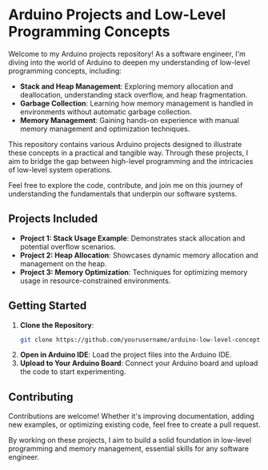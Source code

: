 # Arduino Projects and Low-Level Programming Concepts

Welcome to my Arduino projects repository! As a software engineer, I'm diving into the world of Arduino to deepen my understanding of low-level programming concepts, including:

- **Stack and Heap Management**: Exploring memory allocation and deallocation, understanding stack overflow, and heap fragmentation.
- **Garbage Collection**: Learning how memory management is handled in environments without automatic garbage collection.
- **Memory Management**: Gaining hands-on experience with manual memory management and optimization techniques.

This repository contains various Arduino projects designed to illustrate these concepts in a practical and tangible way. Through these projects, I aim to bridge the gap between high-level programming and the intricacies of low-level system operations.

Feel free to explore the code, contribute, and join me on this journey of understanding the fundamentals that underpin our software systems.

## Projects Included
- **Project 1: Stack Usage Example**: Demonstrates stack allocation and potential overflow scenarios.
- **Project 2: Heap Allocation**: Showcases dynamic memory allocation and management on the heap.
- **Project 3: Memory Optimization**: Techniques for optimizing memory usage in resource-constrained environments.

## Getting Started
1. **Clone the Repository**: 
    ```bash
    git clone https://github.com/yourusername/arduino-low-level-concepts.git
    ```
2. **Open in Arduino IDE**: Load the project files into the Arduino IDE.
3. **Upload to Your Arduino Board**: Connect your Arduino board and upload the code to start experimenting.

## Contributing
Contributions are welcome! Whether it's improving documentation, adding new examples, or optimizing existing code, feel free to create a pull request.

By working on these projects, I aim to build a solid foundation in low-level programming and memory management, essential skills for any software engineer.
